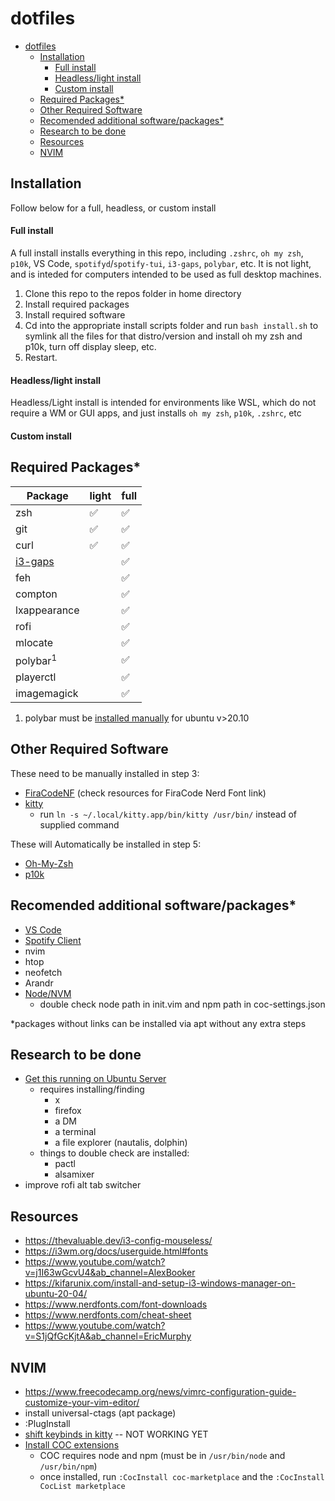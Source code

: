 # dotfiles

<!-- @import "[TOC]" {cmd="toc" depthFrom=2 depthTo=6 orderedList=false} -->

<!-- code_chunk_output -->

- [dotfiles](#dotfiles)
  - [Installation](#installation)
      - [Full install](#full-install)
      - [Headless/light install](#headlesslight-install)
      - [Custom install](#custom-install)
  - [Required Packages*](#required-packages)
  - [Other Required Software](#other-required-software)
  - [Recomended additional software/packages*](#recomended-additional-softwarepackages)
  - [Research to be done](#research-to-be-done)
  - [Resources](#resources)
  - [NVIM](#nvim)

<!-- /code_chunk_output -->

## Installation
Follow below for a full, headless, or custom install
#### Full install
A full install installs everything in this repo, including `.zshrc`, `oh my zsh`, `p10k`, VS Code, `spotifyd`/`spotify-tui`, `i3-gaps`, `polybar`, etc.
It is not light, and is inteded for computers intended to be used as full desktop machines.
1. Clone this repo to the repos folder in home directory
2. Install required packages
3. Install required software
4. Cd into the appropriate install scripts folder and run `bash install.sh` to symlink all the files for that distro/version and install oh my zsh and p10k, turn off display sleep, etc.
5. Restart.

#### Headless/light install
Headless/Light install is intended for environments like WSL, which do not require a WM or GUI apps, and just installs `oh my zsh`, `p10k`, `.zshrc`, etc

#### Custom install

## Required Packages*
| Package                                    | light | full |
| ------------------------------------------ | ----- | ---- |
| zsh                                        | ✅     | ✅    |
| git                                        | ✅     | ✅    |
| curl                                       | ✅     | ✅    |
| [i3-gaps](https://github.com/Airblader/i3) |       | ✅    |
| feh                                        |       | ✅    |
| compton                                    |       | ✅    |
| lxappearance                               |       | ✅    |
| rofi                                       |       | ✅    |
| mlocate                                    |       | ✅    |
| polybar<sup>1</sup>                        |       | ✅    |
| playerctl                                  |       | ✅    |
| imagemagick                                |       | ✅    |

1. polybar must be [installed manually](https://github.com/polybar/polybar) for ubuntu v>20.10

## Other Required Software
These need to be manually installed in step 3:
- [FiraCodeNF](https://github.com/ryanoasis/nerd-fonts/tree/master/patched-fonts/FiraCode) (check resources for FiraCode Nerd Font link)
- [kitty](https://sw.kovidgoyal.net/kitty/binary/#desktop-integration-on-linux)
  - run `ln -s ~/.local/kitty.app/bin/kitty /usr/bin/` instead of supplied command

These will Automatically be installed in step 5:
- [Oh-My-Zsh](https://ohmyz.sh/)
- [p10k](https://github.com/romkatv/powerlevel10k)

## Recomended additional software/packages*
- [VS Code](https://code.visualstudio.com/)
- [Spotify Client](https://www.spotify.com/us/)
- nvim
- htop
- neofetch
- Arandr
- [Node/NVM](https://github.com/nvm-sh/nvm)
  - double check node path in init.vim and npm path in coc-settings.json

*packages without links can be installed via apt without any extra steps

## Research to be done

- [Get this running on Ubuntu Server](https://askubuntu.com/questions/870364/how-do-i-install-ubuntu-without-a-de)
     - requires installing/finding
       - x
       - firefox
       - a DM
       - a terminal
       - a file explorer (nautalis, dolphin)
     - things to double check are installed:
       - pactl
       - alsamixer
- improve rofi alt tab switcher

## Resources
 - https://thevaluable.dev/i3-config-mouseless/
 - https://i3wm.org/docs/userguide.html#fonts
 - https://www.youtube.com/watch?v=j1I63wGcvU4&ab_channel=AlexBooker
 - https://kifarunix.com/install-and-setup-i3-windows-manager-on-ubuntu-20-04/
 - https://www.nerdfonts.com/font-downloads
 - https://www.nerdfonts.com/cheat-sheet
 - https://www.youtube.com/watch?v=S1jQfGcKjtA&ab_channel=EricMurphy

## NVIM
- https://www.freecodecamp.org/news/vimrc-configuration-guide-customize-your-vim-editor/
- install universal-ctags (apt package)
- :PlugInstall
- [shift keybinds in kitty](https://www.reddit.com/r/neovim/comments/mbj8m5/how_to_setup_ctrlshiftkey_mappings_in_neovim_and/) -- NOT WORKING YET
- [Install COC extensions](https://vimawesome.com/plugin/coc-nvim)
  - COC requires node and npm (must be in `/usr/bin/node` and `/usr/bin/npm`)
  - once installed, run `:CocInstall coc-marketplace` and the `:CocInstall CocList marketplace`